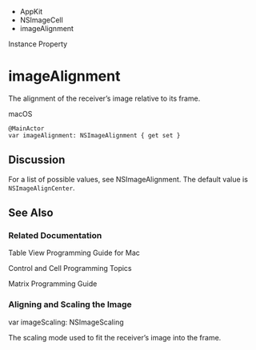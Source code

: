 

- AppKit
- NSImageCell
-  imageAlignment 

Instance Property

# imageAlignment

The alignment of the receiver’s image relative to its frame.

macOS

``` source
@MainActor
var imageAlignment: NSImageAlignment { get set }
```

## Discussion

For a list of possible values, see NSImageAlignment. The default value is `NSImageAlignCenter`.

## See Also

### Related Documentation

Table View Programming Guide for Mac

Control and Cell Programming Topics

Matrix Programming Guide

### Aligning and Scaling the Image

var imageScaling: NSImageScaling

The scaling mode used to fit the receiver’s image into the frame.

